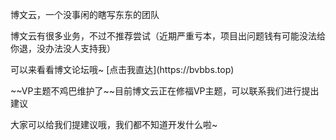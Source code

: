 </p>博文云，一个没事闲的瞎写东东的团队</p>
</p>博文云有很多业务，不过不推荐尝试（近期严重亏本，项目出问题钱有可能没法给你退，没办法没人支持我）</p>
</p>可以来看看博文论坛哦~  [点击我直达](https://bvbbs.top)</p>
</p>~~VP主题不鸡巴维护了~~目前博文云正在修福VP主题，可以联系我们进行提出建议</p>
</p>大家可以给我们提建议哦，我们都不知道开发什么啦~</p>
